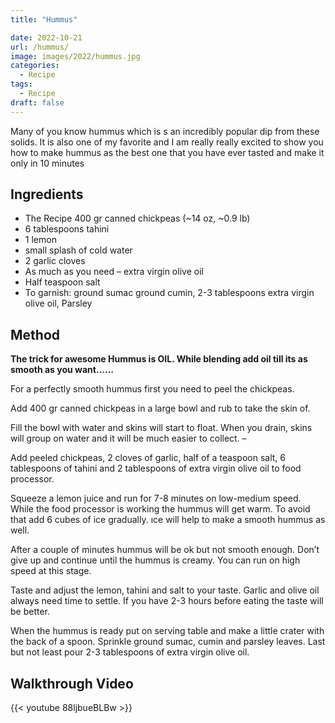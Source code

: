 ```yaml
---
title: "Hummus"

date: 2022-10-21
url: /hummus/
image: images/2022/hummus.jpg
categories:
  - Recipe
tags:
  - Recipe
draft: false
---
```

Many of you know hummus which is s an incredibly popular dip from these solids. It is also one of my favorite and I am really really excited to show you how to make hummus as the best one that you have ever tasted and make it only in 10 minutes
<!--more-->
## Ingredients

-   The Recipe 400 gr canned chickpeas (~14 oz, ~0.9 lb)
-   6 tablespoons tahini
-   1 lemon
-   small splash of cold water
-   2 garlic cloves
-   As much as you need – extra virgin olive oil
-   Half teaspoon salt
-   To garnish: ground sumac ground cumin, 2-3 tablespoons extra virgin olive oil, Parsley

## Method

**The trick for awesome Hummus is OIL. While blending add oil till its as smooth as you want……**

For a perfectly smooth hummus first you need to peel the chickpeas.

Add 400 gr canned chickpeas in a large bowl and rub to take the skin of.

Fill the bowl with water and skins will start to float. When you drain, skins will group on water and it will be much easier to collect. –

Add peeled chickpeas, 2 cloves of garlic, half of a teaspoon salt, 6 tablespoons of tahini and 2 tablespoons of extra virgin olive oil to food processor.

Squeeze a lemon juice and run for 7-8 minutes on low-medium speed. While the food processor is working the hummus will get warm. To avoid that add 6 cubes of ice gradually. ıce will help to make a smooth hummus as well.

After a couple of minutes hummus will be ok but not smooth enough. Don’t give up and continue until the hummus is creamy. You can run on high speed at this stage.

Taste and adjust the lemon, tahini and salt to your taste. Garlic and olive oil always need time to settle. If you have 2-3 hours before eating the taste will be better.

When the hummus is ready put on serving table and make a little crater with the back of a spoon. Sprinkle ground sumac, cumin and parsley leaves. Last but not least pour 2-3 tablespoons of extra virgin olive oil.

## Walkthrough Video

{{< youtube 88ljbueBLBw >}}
